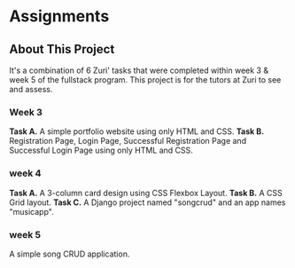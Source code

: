 # Assignments
## About This Project
It's a combination of 6 Zuri' tasks that were completed within week 3 & week 5 of the fullstack program. This project is for the tutors at Zuri to see and assess.
### Week 3
**Task A.** A simple portfolio website using only HTML and CSS.
**Task B.** Registration Page, Login Page, Successful Registration Page and Successful Login Page using only HTML and CSS.
### week 4
**Task A.** A 3-column card design using CSS Flexbox Layout.
**Task B.** A CSS Grid layout.
**Task C.** A Django project named "songcrud" and an app names "musicapp". 
### week 5
A simple song CRUD application.
